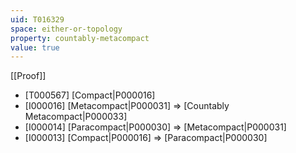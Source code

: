 ```yaml
---
uid: T016329
space: either-or-topology
property: countably-metacompact
value: true
---
```

[[Proof]]

* [T000567] [Compact|P000016]
* [I000016] [Metacompact|P000031] => [Countably Metacompact|P000033]
* [I000014] [Paracompact|P000030] => [Metacompact|P000031]
* [I000013] [Compact|P000016] => [Paracompact|P000030]

